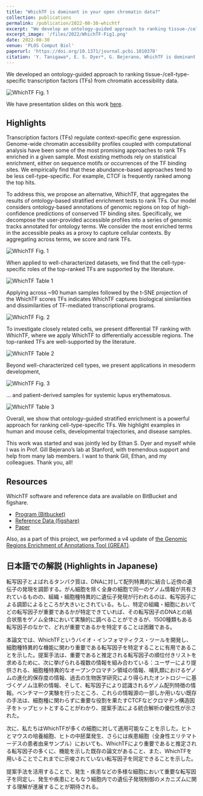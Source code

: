 ```yaml
---
title: "WhichTF is dominant in your open chromatin data?"
collection: publications
permalink: /publication/2022-08-30-whichtf
excerpt: "We develop an ontology-guided approach to ranking tissue-/cell-type-specific transcription factors (TFs) from chromatin accessibility data."
excerpt_image: '/files/2022/WhichTF-Fig1.png'
date: 2022-08-30
venue: 'PLOS Comput Biol'
paperurl: 'https://doi.org/10.1371/journal.pcbi.1010378'
citation: 'Y. Tanigawa*, E. S. Dyer*, G. Bejerano, WhichTF is dominant in your open chromatin data?  PLOS Comput Biol 18(8): e1010378. (2022).'
---
```


We developed an ontology-guided approach to ranking tissue-/cell-type-specific transcription factors (TFs) from chromatin accessibility data.

![WhichTF Fig. 1](/files/2022/WhichTF-Fig1.png)

We have presentation slides on this work [here](/talks/2023-01-25-GREGoR-Stanford).

## Highlights

Transcription factors (TFs) regulate context-specific gene expression. Genome-wide chromatin accessibility profiles coupled with computational analysis have been some of the most promising approaches to rank TFs enriched in a given sample. Most existing methods rely on statistical enrichment, either on sequence motifs or occurrences of the TF binding sites. We empirically find that these abundance-based approaches tend to be less cell-type-specific. For example, CTCF is frequently ranked among the top hits.

To address this, we propose an alternative, WhichTF, that aggregates the results of ontology-based stratified enrichment tests to rank TFs. Our model considers ontology-based annotations of genomic regions on top of high-confidence predictions of conserved TF binding sites. Specifically, we decompose the user-provided accessible profiles into a series of genomic tracks annotated for ontology terms. We consider the most enriched terms in the accessible peaks as a proxy to capture cellular contexts. By aggregating across terms, we score and rank TFs.

![WhichTF Fig. 1](/files/2022/WhichTF-Fig1.png)

When applied to well-characterized datasets, we find that the cell-type-specific roles of the top-ranked TFs are supported by the literature.

![WhichTF Table 1](/files/2022/WhichTF-Table1.png)

Applying across ~90 human samples followed by the t-SNE projection of the WhichTF scores TFs indicates WhichTF captures biological similarities and dissimilarities of TF-mediated transcriptional programs.

![WhichTF Fig. 2](/files/2022/WhichTF-Fig2.png)

To investigate closely related cells, we present differential TF ranking with WhichTF, where we apply WhichTF to differentially accessible regions. The top-ranked TFs are well-supported by the literature.

![WhichTF Table 2](/files/2022/WhichTF-Table2.png)

Beyond well-characterized cell types, we present applications in mesoderm development,

![WhichTF Fig. 3](/files/2022/WhichTF-Fig3.png)

... and patient-derived samples for systemic lupus erythematosus.

![WhichTF Table 3](/files/2022/WhichTF-Table3.png)

Overall, we show that ontology-guided stratified enrichment is a powerful approach for ranking cell-type-specific TFs. We highlight examples in human and mouse cells, developmental trajectories, and disease samples.

This work was started and was jointly led by Ethan S. Dyer and myself while I was in Prof. Gill Bejerano’s lab at Stanford, with tremendous support and help from many lab members. I want to thank Gill, Ethan, and my colleagues. Thank you, all!

## Resources

WhichTF software and reference data are available on BitBucket and figshare.

- [Program (Bitbucket)](https://bitbucket.org/bejerano/whichtf)
- [Reference Data (figshare)](https://doi.org/10.6084/m9.figshare.12774539)
- [Paper](https://doi.org/10.1371/journal.pcbi.1010378)

Also, as a part of this project, we performed a v4 update of [the Genomic Regions Enrichment of Annotations Tool (GREAT)](http://great.stanford.edu/).

## 日本語での解説 (Highlights in Japanese)

転写因子とよばれるタンパク質は、DNAに対して配列特異的に結合し近傍の遺伝子の発現を調節する。がん細胞を除く全身の細胞で同一のゲノム情報が共有されているものの、組織・細胞種特異的に遺伝子発現が行われるのは、転写因子による調節によるところが大きいとされている。もし、特定の組織・細胞においてどの転写因子が重要であるかが特定できていれば、その転写因子のDNAとの結合状態をゲノム全体において実験的に調べることができるが、1500種類もある転写因子のなかで、どれが重要であるかを特定することは困難である。

本論文では、WhichTFというバイオ・インフォマティクス・ツールを開発し、細胞種特異的な機能に関わり重要である転写因子を特定することに有用であることを示した。提案手法は、重要であると推定される転写因子の順位付きリストを求めるために、次に挙げられる複数の情報を組み合わている：ユーザーにより提供される、細胞種特異的なオープンクロマチン領域の情報、哺乳類におけるゲノムの進化的保存度の情報、過去の生物医学研究により得られたオントロジーに基づくゲノム注釈の情報、そして、転写因子により認識されるゲノム配列特徴の情報。ベンチマーク実験を行ったところ、これらの情報源の一部しか用いない既存の手法は、細胞種に関わらずに重要な役割を果たすCTCFなどクロマチン構造因子をトップヒットとすることがわかり、提案手法による統合解析の優位性が示された。

次に、私たちはWhichTFが多くの細胞に対して適用可能なことを示した。ヒトとマウスの培養細胞、ヒトの中胚葉発生、さらには疾患細胞（全身性エリテマトーデスの患者由来サンプル）においても、WhichTFにより重要であると推定される転写因子の多くに、機能を示した既存の論文があること、また、WhichTFを用いることでこれまでに示唆されていない転写因子を同定できることを示した。

提案手法を活用することで、発生・疾患などの多様な細胞において重要な転写因子を同定し、発生や疾患にともなう細胞内での遺伝子発現制御のメカニズムに関する理解が進展することが期待される。
